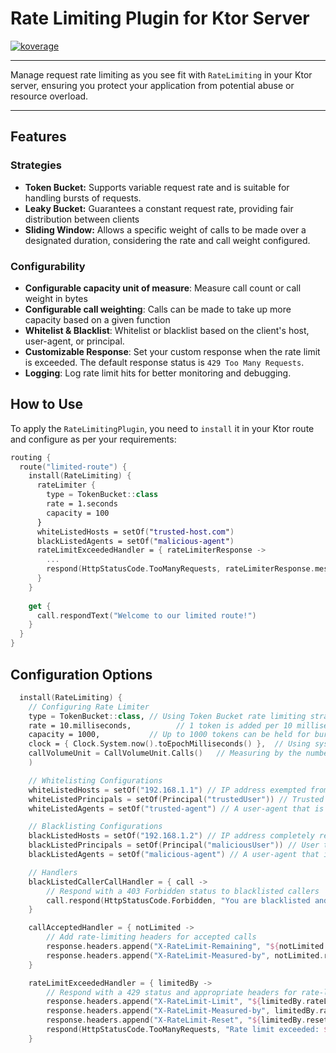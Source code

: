 # Rate Limiting Plugin for Ktor Server

<a href="file:/Users/ido/IdeaProjects/flax-ktor-plugins/ktor-server-rate-limiting/build/reports/kover/html/index.html">![koverage](https://img.shields.io/badge/94.24-green?logo=kotlin&label=koverage&style=flat)</a>

---

Manage request rate limiting as you see fit with `RateLimiting` in your Ktor server, ensuring you protect your
application from potential abuse or resource overload.

---

## Features

### Strategies

- **Token Bucket:** Supports variable request rate and is suitable for handling bursts of requests.
- **Leaky Bucket:** Guarantees a constant request rate, providing fair distribution between clients
- **Sliding Window:** Allows a specific weight of calls to be made over a designated duration, considering the rate and
  call weight configured.

### Configurability

- **Configurable capacity unit of measure**: Measure call count or call weight in bytes
- **Configurable call weighting**: Calls can be made to take up more capacity based on a given function
- **Whitelist & Blacklist**: Whitelist or blacklist based on the client's host, user-agent, or principal.
- **Customizable Response**: Set your custom response when the rate limit is exceeded. The default response status is
  `429 Too Many Requests`.
- **Logging**: Log rate limit hits for better monitoring and debugging.

## How to Use

To apply the `RateLimitingPlugin`, you need to `install` it in your Ktor route and configure as per your requirements:

```kotlin
routing {
  route("limited-route") {
    install(RateLimiting) {
      rateLimiter {
        type = TokenBucket::class
        rate = 1.seconds
        capacity = 100
      }
      whiteListedHosts = setOf("trusted-host.com")
      blackListedAgents = setOf("malicious-agent")
      rateLimitExceededHandler = { rateLimiterResponse ->
        ...
        respond(HttpStatusCode.TooManyRequests, rateLimiterResponse.message)
      }
    }
    
    get {
      call.respondText("Welcome to our limited route!")
    }
  }
}

```

## Configuration Options

```kotlin
  install(RateLimiting) {
    // Configuring Rate Limiter
    type = TokenBucket::class, // Using Token Bucket rate limiting strategy
    rate = 10.milliseconds,          // 1 token is added per 10 milliseconds
    capacity = 1000,           // Up to 1000 tokens can be held for bursty traffic
    clock = { Clock.System.now().toEpochMilliseconds() },  // Using system time
    callVolumeUnit = CallVolumeUnit.Calls()   // Measuring by the number of API calls
    )

    // Whitelisting Configurations
    whiteListedHosts = setOf("192.168.1.1") // IP address exempted from rate limiting
    whiteListedPrincipals = setOf(Principal("trustedUser")) // Trusted user with unrestricted access
    whiteListedAgents = setOf("trusted-agent") // A user-agent that is allowed unrestricted access

    // Blacklisting Configurations
    blackListedHosts = setOf("192.168.1.2") // IP address completely restricted from API access
    blackListedPrincipals = setOf(Principal("maliciousUser")) // User that is denied access to the API
    blackListedAgents = setOf("malicious-agent") // A user-agent that is blocked from making API calls

    // Handlers
    blackListedCallerCallHandler = { call ->
        // Respond with a 403 Forbidden status to blacklisted callers
        call.respond(HttpStatusCode.Forbidden, "You are blacklisted and cannot access the API.")
    }

    callAcceptedHandler = { notLimited ->
        // Add rate-limiting headers for accepted calls
        response.headers.append("X-RateLimit-Remaining", "${notLimited.remaining}")
        response.headers.append("X-RateLimit-Measured-by", notLimited.rateLimiter.callVolumeUnit.name)
    }

    rateLimitExceededHandler = { limitedBy ->
        // Respond with a 429 status and appropriate headers for rate-limited callers
        response.headers.append("X-RateLimit-Limit", "${limitedBy.rateLimiter.capacity}")
        response.headers.append("X-RateLimit-Measured-by", limitedBy.rateLimiter.callVolumeUnit.name)
        response.headers.append("X-RateLimit-Reset", "${limitedBy.resetIn.inWholeMilliseconds}")
        respond(HttpStatusCode.TooManyRequests, "Rate limit exceeded: ${limitedBy.message}")
    }

```
